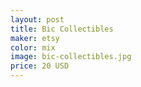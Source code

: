 ```yaml
---
layout: post
title: Bic Collectibles
maker: etsy
color: mix
image: bic-collectibles.jpg
price: 20 USD
---
```

